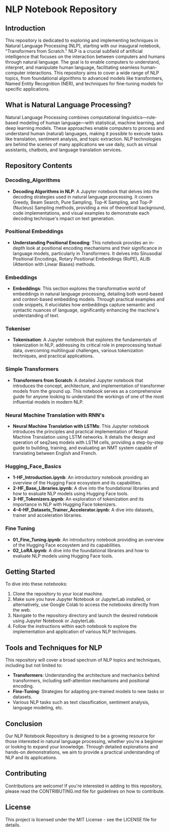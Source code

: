 # NLP Notebook Repository

## Introduction

This repository is dedicated to exploring and implementing techniques in Natural Language Processing (NLP), starting with our inaugural notebook, "Transformers from Scratch." NLP is a crucial subfield of artificial intelligence that focuses on the interaction between computers and humans through natural language. The goal is to enable computers to understand, interpret, and manipulate human language, facilitating seamless human-computer interactions. This repository aims to cover a wide range of NLP topics, from foundational algorithms to advanced models like transformers, Named Entity Recognition (NER), and techniques for fine-tuning models for specific applications.

## What is Natural Language Processing?

Natural Language Processing combines computational linguistics—rule-based modeling of human language—with statistical, machine learning, and deep learning models. These approaches enable computers to process and understand human (natural) languages, making it possible to execute tasks like translation, sentiment analysis, and topic extraction. NLP technologies are behind the scenes of many applications we use daily, such as virtual assistants, chatbots, and language translation services.

## Repository Contents

### Decoding_Algorithms
- **Decoding Algorithms in NLP**: A Jupyter notebook that delves into the decoding strategies used in natural language processing. It covers Greedy, Beam Search, Pure Sampling, Top-K Sampling, and Top-P (Nucleus) Sampling methods, providing a mix of theoretical background, code implementations, and visual examples to demonstrate each decoding technique's impact on text generation.

### Positional Embeddings
- **Understanding Positional Encoding**: This notebook provides an in-depth look at positional encoding mechanisms and their significance in language models, particularly in Transformers. It delves into Sinusodial Positional Encodings, Rotary Positional Embeddings (RoPE), ALiBi (Attention with Linear Biases) methods.

### Embeddings
- **Embeddings**: This section explores the transformative world of embeddings in natural language processing, detailing both word-based and context-based embedding models. Through practical examples and code snippets, it elucidates how embeddings capture semantic and syntactic nuances of language, significantly enhancing the machine's understanding of text.

### Tokeniser
- **Tokenisation**: A Jupyter notebook that explores the fundamentals of tokenization in NLP, addressing its critical role in preprocessing textual data, overcoming multilingual challenges, various tokenization techniques, and practical applications.

### Simple Transformers
- **Transformers from Scratch**: A detailed Jupyter notebook that introduces the concept, architecture, and implementation of transformer models from the ground up. This notebook serves as a comprehensive guide for anyone looking to understand the workings of one of the most influential models in modern NLP.

### Neural Machine Translation with RNN's
- **Neural Machine Translation with LSTMs**: This Jupyter notebook introduces the principles and practical implementation of Neural Machine Translation using LSTM networks. It details the design and operation of seq2seq models with LSTM cells, providing a step-by-step guide to building, training, and evaluating an NMT system capable of translating between English and French. 

### Hugging_Face_Basics
- **1-HF_Introduction.ipynb**: An introductory notebook providing an overview of the Hugging Face ecosystem and its capabilities.
- **2-HF_Base_Libraries.ipynb**: A dive into the foundational libraries and how to evaluate NLP models using Hugging Face tools.
- **3-HF_Tokenizers.ipynb**: An exploration of tokenization and its importance in NLP with Hugging Face tokenizers.
- **4-4-HF_Datasets_Trainer_Accelerator.ipynb**: A dive into datasets, trainer and acceleration libraries.

### Fine Tuning
- **01_Fine_Tuning.ipynb**: An introductory notebook providing an overview of the Hugging Face ecosystem and its capabilities.
- **02_LoRA.ipynb**: A dive into the foundational libraries and how to evaluate NLP models using Hugging Face tools.

## Getting Started

To dive into these notebooks:

1. Clone the repository to your local machine.
2. Make sure you have Jupyter Notebook or JupyterLab installed, or alternatively, use Google Colab to access the notebooks directly from the web.
3. Navigate to the repository directory and launch the desired notebook using Jupyter Notebook or JupyterLab.
4. Follow the instructions within each notebook to explore the implementation and application of various NLP techniques.

## Tools and Techniques for NLP

This repository will cover a broad spectrum of NLP topics and techniques, including but not limited to:

- **Transformers**: Understanding the architecture and mechanics behind transformers, including self-attention mechanisms and positional encoding.
- **Fine-Tuning**: Strategies for adapting pre-trained models to new tasks or datasets.
- Various NLP tasks such as text classification, sentiment analysis, language modeling, etc.

## Conclusion

Our NLP Notebook Repository is designed to be a growing resource for those interested in natural language processing, whether you're a beginner or looking to expand your knowledge. Through detailed explorations and hands-on demonstrations, we aim to provide a practical understanding of NLP and its applications.

## Contributing

Contributions are welcome! If you're interested in adding to this repository, please read the CONTRIBUTING.md file for guidelines on how to contribute.

## License

This project is licensed under the MIT License - see the LICENSE file for details.